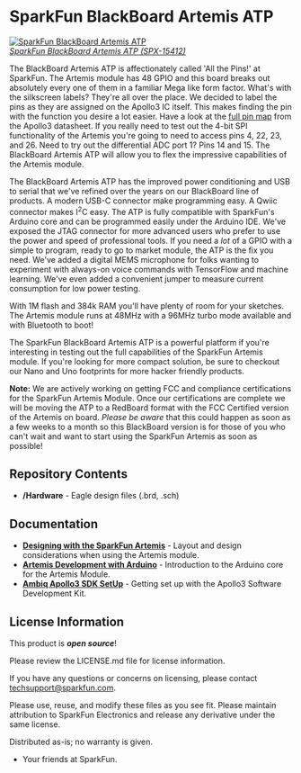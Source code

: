 SparkFun BlackBoard Artemis ATP
============================

[![SparkFun BlackBoard Artemis ATP](https://cdn.sparkfun.com//assets/parts/1/3/9/6/4/15412-BlackBoard_Artemis_Mega-02.jpg)  
*SparkFun BlackBoard Artemis ATP (SPX-15412)*](https://www.sparkfun.com/products/15412)

The BlackBoard Artemis ATP is affectionately called 'All the Pins!' at SparkFun. The Artemis module has 48 GPIO and this board breaks out absolutely every one of them in a familiar Mega like form factor. What's with the silkscreen labels? They're all over the place. We decided to label the pins as they are assigned on the Apollo3 IC itself. This makes finding the pin with the function you desire a lot easier. Have a look at the [full pin map](https://cdn.sparkfun.com/assets/8/2/3/3/c/Apollo3_Pad_Mapping.pdf) from the Apollo3 datasheet. If you really need to test out the 4-bit SPI functionality of the Artemis you're going to need to access pins 4, 22, 23, and 26. Need to try out the differential ADC port 1? Pins 14 and 15. The BlackBoard Artemis ATP will allow you to flex the impressive capabilities of the Artemis module.

The BlackBoard Artemis ATP has the improved power conditioning and USB to serial that we've refined over the years on our BlackBoard line of products. A modern USB-C connector make programming easy. A Qwiic connector makes I<sup>2</sup>C easy. The ATP is fully compatible with SparkFun's Arduino core and can be programmed easily under the Arduino IDE. We've exposed the JTAG connector for more advanced users who prefer to use the power and speed of professional tools. If you need a *lot* of a GPIO with a simple to program, ready to go to market module, the ATP is the fix you need. We've added a digital MEMS microphone for folks wanting to experiment with always-on voice commands with TensorFlow and machine learning. We've even added a convenient jumper to measure current consumption for low power testing.

With 1M flash and 384k RAM you'll have plenty of room for your sketches. The Artemis module runs at 48MHz with a 96MHz turbo mode available and with Bluetooth to boot!

The SparkFun BlackBoard Artemis ATP is a powerful platform if you're interesting in testing out the full capabilities of the SparkFun Artemis module. If you're looking for more compact solution, be sure to checkout our Nano and Uno footprints for more hacker friendly products.

**Note:** We are actively working on getting FCC and compliance certifications for the SparkFun Artemis Module. Once our certifications are complete we will be moving the ATP to a RedBoard format with the FCC Certified version of the Artemis on board. *Please be aware* that this could happen as soon as a few weeks to a month so this BlackBoard version is for those of you who can't wait and want to start using the SparkFun Artemis as soon as possible!

Repository Contents
-------------------
* **/Hardware** - Eagle design files (.brd, .sch)


Documentation
-------------------
* **[Designing with the SparkFun Artemis](https://learn.sparkfun.com/tutorials/designing-with-the-sparkfun-artemis)** - Layout and design considerations when using the Artemis module.
* **[Artemis Development with Arduino](https://learn.sparkfun.com/tutorials/artemis-development-with-arduino)** - Introduction to the Arduino core for the Artemis Module.
* **[Ambiq Apollo3 SDK SetUp](https://learn.sparkfun.com/tutorials/using-sparkfun-edge-board-with-ambiq-apollo3-sdk)** - Getting set up with the Apollo3 Software Development Kit.

License Information
-------------------

This product is _**open source**_! 

Please review the LICENSE.md file for license information. 

If you have any questions or concerns on licensing, please contact techsupport@sparkfun.com.

Please use, reuse, and modify these files as you see fit. Please maintain attribution to SparkFun Electronics and release any derivative under the same license.

Distributed as-is; no warranty is given.

- Your friends at SparkFun.
